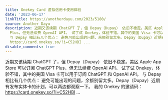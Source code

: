 ```yaml
---
title: Onekey Card 虚拟信用卡使用体验
date: '2023-06-17'
linkTitle: https://anotherdayu.com/2023/5180/
source: Another Dayu
description: 近期又该续期 ChatGPT 了，但 Depay（Dupay） 依旧不稳定。美区 Apple App Store 可以订阅 ChatGPT
  Plus，但无法续费 OpenAI API。 试了试 Onekey，体验不错，其中的美国 Visa 卡可以用于订阅 ChatGPT 和 OpenAI API。
  与 Depay 相比有几个优点： 避免可能出现的问题，余额别留太多。Depay（Dupay）近期有发布实体卡的计划，可以两边都观察一下。 我的 Onekey 的邀请码：
  https://card.onekey.so/?i=C52HBI ...
disable_comments: true
---
```

近期又该续期 ChatGPT 了，但 Depay（Dupay） 依旧不稳定。美区 Apple App Store 可以订阅 ChatGPT Plus，但无法续费 OpenAI API。 试了试 Onekey，体验不错，其中的美国 Visa 卡可以用于订阅 ChatGPT 和 OpenAI API。 与 Depay 相比有几个优点： 避免可能出现的问题，余额别留太多。Depay（Dupay）近期有发布实体卡的计划，可以两边都观察一下。 我的 Onekey 的邀请码： https://card.onekey.so/?i=C52HBI ...